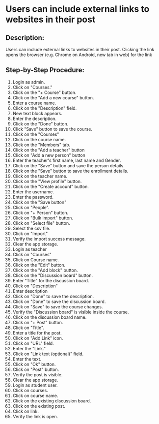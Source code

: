 # Users can include external links to websites in their post

## Description:

Users can include external links to websites in their post. Clicking the link opens the browser (e.g. Chrome on Android, new tab in web) for the link

## Step-by-Step Procedure:

1. Login as admin.
2. Click on "Courses."
3. Click on the "+ Course" button.
4. Click on the "Add a new course" button.
5. Enter a course name.
6. Click on the "Description" field.
7. New text block appears.
8. Enter the description.
9. Click on the "Done" button.
10. Click "Save" button to save the course.
11. Click on the "Courses"
12. Click on the course name.
13. Click on the "Members" tab.
14. Click on the "Add a teacher" button
15. Click on "Add a new person" button
16. Enter the teacher's first name, last name and Gender.
17. Click on the "Save" button and save the person details.
18. Click on the "Save" button to save the enrollment details.
19. Click on the teacher name.
20. Click on the "View profile" button.
21. Click on the "Create account" button.
22. Enter the username.
23. Enter the password.
24. Click on the "Save button"
25. Click on "People".
26. Click on "+ Person" button.
27. Click on "Bulk import" button.
28. Click on "Select file" button.
29. Select the csv file.
30. Click on "Import"
31. Verify the import success message.
32. Clear the app storage.
33. Login as teacher
34. Click on "Courses"
35. Click on Course name.
36. Click on the "Edit" button.
37. Click on the "Add block" button.
38. Click on the "Discussion board" button.
39. Enter "Title" for the discussion board.
40. Click on "Description"
41. Enter description
42. Click on "Done" to save the description.
43. Click on "Done" to save the discussion board.
44. Click on "Save" to save the course changes.
45. Verify the "Discussion board" is visible inside the course.
46. Click on the discussion board name.
47. Click on "+ Post" button.
48. Click on "Title".
49. Enter a title for the post.
50. Click on "Add Link" icon.
51. Click on "URL" field.
52. Enter the "Link."
53. Click on "Link text (optional)" field.
54. Enter the text.
55. Click on "Ok" button.
56. Click on "Post" button.
57. Verify the post is visible.
58. Clear the app storage.
59. Login as student user. 
60. Click on courses.
61. Click on course name. 
62. Click on the existing discussion board.
63. Click on the existing post.
64. Click on link.
65. Verify the link is open.